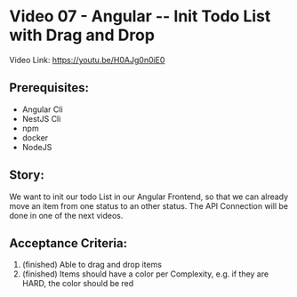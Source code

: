 # Video 07 - Angular -- Init Todo List with Drag and Drop

Video Link: https://youtu.be/H0AJg0n0iE0

## Prerequisites:
- Angular Cli
- NestJS Cli
- npm
- docker
- NodeJS

## Story:
We want to init our todo List in our Angular Frontend, so that we can already move 
an item from one status to an other status.
The API Connection will be done in one of the next videos.

## Acceptance Criteria:
1. (finished) Able to drag and drop items
2. (finished) Items should have a color per Complexity, e.g. if they are HARD, the color should be red
